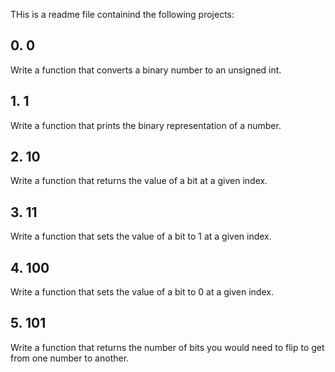 THis is a readme file containind the following projects:
## 0. 0
Write a function that converts a binary number to an unsigned int.

## 1. 1
Write a function that prints the binary representation of a number.

## 2. 10
Write a function that returns the value of a bit at a given index.

## 3. 11
Write a function that sets the value of a bit to 1 at a given index.

## 4. 100
Write a function that sets the value of a bit to 0 at a given index.

## 5. 101
Write a function that returns the number of bits you would need to flip to get from one number to another.
